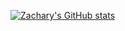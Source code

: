 [![Zachary's GitHub stats](https://github-readme-stats.vercel.app/api?username=zachary2940)](https://github.com/anuraghazra/github-readme-stats)
